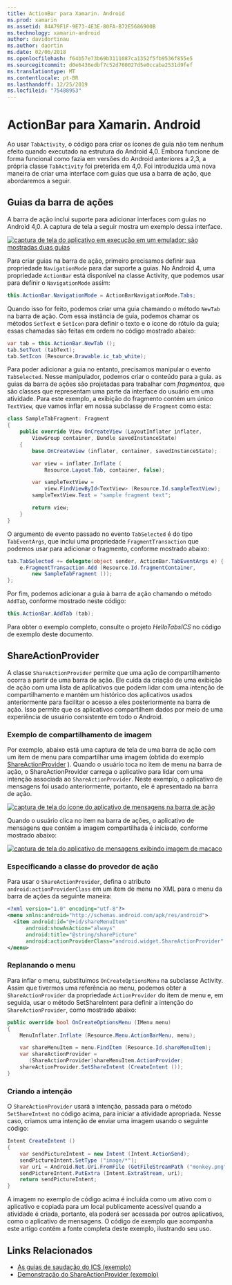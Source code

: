 ```yaml
---
title: ActionBar para Xamarin. Android
ms.prod: xamarin
ms.assetid: 84A79F1F-9E73-4E3E-80FA-B72E5686900B
ms.technology: xamarin-android
author: davidortinau
ms.author: daortin
ms.date: 02/06/2018
ms.openlocfilehash: f64b57e73b69b3111087ca1352f5fb9536f855e5
ms.sourcegitcommit: d0e6436edbf7c52d760027d5e0ccaba2531d9fef
ms.translationtype: MT
ms.contentlocale: pt-BR
ms.lasthandoff: 12/25/2019
ms.locfileid: "75488953"
---
```

# <a name="actionbar-for-xamarinandroid"></a>ActionBar para Xamarin. Android

Ao usar `TabActivity`, o código para criar os ícones de guia não tem nenhum efeito quando executado na estrutura do Android 4,0. Embora funcione de forma funcional como fazia em versões do Android anteriores a 2,3, a própria classe `TabActivity` foi preterida em 4,0. Foi introduzida uma nova maneira de criar uma interface com guias que usa a barra de ação, que abordaremos a seguir.

## <a name="action-bar-tabs"></a>Guias da barra de ações

A barra de ação inclui suporte para adicionar interfaces com guias no Android 4,0.
A captura de tela a seguir mostra um exemplo dessa interface.

[![captura de tela do aplicativo em execução em um emulador; são mostradas duas guias](action-bar-images/25-actionbartabs.png)](action-bar-images/25-actionbartabs.png#lightbox)

Para criar guias na barra de ação, primeiro precisamos definir sua propriedade `NavigationMode` para dar suporte a guias. No Android 4, uma propriedade `ActionBar` está disponível na classe Activity, que podemos usar para definir o `NavigationMode` assim:

```csharp
this.ActionBar.NavigationMode = ActionBarNavigationMode.Tabs;
```

Quando isso for feito, podemos criar uma guia chamando o método `NewTab` na barra de ação. Com essa instância de guia, podemos chamar os métodos `SetText` e `SetIcon` para definir o texto e o ícone do rótulo da guia; essas chamadas são feitas em ordem no código mostrado abaixo:

```csharp
var tab = this.ActionBar.NewTab ();
tab.SetText (tabText);
tab.SetIcon (Resource.Drawable.ic_tab_white);
```

Para poder adicionar a guia no entanto, precisamos manipular o evento `TabSelected`. Nesse manipulador, podemos criar o conteúdo para a guia. as guias da barra de ações são projetadas para trabalhar com *fragmentos*, que são classes que representam uma parte da interface do usuário em uma atividade. Para este exemplo, a exibição do fragmento contém um único `TextView`, que vamos inflar em nossa subclasse de `Fragment` como esta:

```csharp
class SampleTabFragment: Fragment
{           
    public override View OnCreateView (LayoutInflater inflater,
        ViewGroup container, Bundle savedInstanceState)
    {
        base.OnCreateView (inflater, container, savedInstanceState);

        var view = inflater.Inflate (
            Resource.Layout.Tab, container, false);

        var sampleTextView =
            view.FindViewById<TextView> (Resource.Id.sampleTextView);            
        sampleTextView.Text = "sample fragment text";

        return view;
    }
}
```

O argumento de evento passado no evento `TabSelected` é do tipo `TabEventArgs`, que inclui uma propriedade `FragmentTransaction` que podemos usar para adicionar o fragmento, conforme mostrado abaixo:

```csharp
tab.TabSelected += delegate(object sender, ActionBar.TabEventArgs e) {             
    e.FragmentTransaction.Add (Resource.Id.fragmentContainer,
        new SampleTabFragment ());
};
```

Por fim, podemos adicionar a guia à barra de ação chamando o método `AddTab`, conforme mostrado neste código:

```csharp
this.ActionBar.AddTab (tab);
```

Para obter o exemplo completo, consulte o projeto *HelloTabsICS* no código de exemplo deste documento.

## <a name="shareactionprovider"></a>ShareActionProvider

A classe `ShareActionProvider` permite que uma ação de compartilhamento ocorra a partir de uma barra de ação. Ele cuida da criação de uma exibição de ação com uma lista de aplicativos que podem lidar com uma intenção de compartilhamento e mantém um histórico dos aplicativos usados anteriormente para facilitar o acesso a eles posteriormente na barra de ação. Isso permite que os aplicativos compartilhem dados por meio de uma experiência de usuário consistente em todo o Android.

### <a name="image-sharing-example"></a>Exemplo de compartilhamento de imagem

Por exemplo, abaixo está uma captura de tela de uma barra de ação com um item de menu para compartilhar uma imagem (obtida do exemplo [ShareActionProvider](https://docs.microsoft.com/samples/xamarin/monodroid-samples/shareactionproviderdemo) ). Quando o usuário toca no item de menu na barra de ação, o ShareActionProvider carrega o aplicativo para lidar com uma intenção associada ao `ShareActionProvider`. Neste exemplo, o aplicativo de mensagens foi usado anteriormente, portanto, ele é apresentado na barra de ação.

[![captura de tela do ícone do aplicativo de mensagens na barra de ação](action-bar-images/09-shareactionprovider.png)](action-bar-images/09-shareactionprovider.png#lightbox)

Quando o usuário clica no item na barra de ações, o aplicativo de mensagens que contém a imagem compartilhada é iniciado, conforme mostrado abaixo:

[![captura de tela do aplicativo de mensagens exibindo imagem de macaco](action-bar-images/10-messagewithimage.png)](action-bar-images/10-messagewithimage.png#lightbox)

### <a name="specifying-the-action-provider-class"></a>Especificando a classe do provedor de ação

Para usar o `ShareActionProvider`, defina o atributo `android:actionProviderClass` em um item de menu no XML para o menu da barra de ações da seguinte maneira:

```xml
<?xml version="1.0" encoding="utf-8"?>
<menu xmlns:android="http://schemas.android.com/apk/res/android">
  <item android:id="@+id/shareMenuItem"
      android:showAsAction="always"
      android:title="@string/sharePicture"
      android:actionProviderClass="android.widget.ShareActionProvider" />
</menu>
```

### <a name="inflating-the-menu"></a>Replanando o menu

Para inflar o menu, substituimos `OnCreateOptionsMenu` na subclasse Activity. Assim que tivermos uma referência ao menu, podemos obter a `ShareActionProvider` da propriedade `ActionProvider` do item de menu e, em seguida, usar o método SetShareIntent para definir a intenção do `ShareActionProvider`, como mostrado abaixo:

```csharp
public override bool OnCreateOptionsMenu (IMenu menu)
{
    MenuInflater.Inflate (Resource.Menu.ActionBarMenu, menu);       

    var shareMenuItem = menu.FindItem (Resource.Id.shareMenuItem);           
    var shareActionProvider =
       (ShareActionProvider)shareMenuItem.ActionProvider;
    shareActionProvider.SetShareIntent (CreateIntent ());
}
```

### <a name="creating-the-intent"></a>Criando a intenção

O `ShareActionProvider` usará a intenção, passada para o método `SetShareIntent` no código acima, para iniciar a atividade apropriada. Nesse caso, criamos uma intenção de enviar uma imagem usando o seguinte código:

```csharp
Intent CreateIntent ()
{  
    var sendPictureIntent = new Intent (Intent.ActionSend);
    sendPictureIntent.SetType ("image/*");
    var uri = Android.Net.Uri.FromFile (GetFileStreamPath ("monkey.png"));          
    sendPictureIntent.PutExtra (Intent.ExtraStream, uri);
    return sendPictureIntent;
}
```

A imagem no exemplo de código acima é incluída como um ativo com o aplicativo e copiada para um local publicamente acessível quando a atividade é criada, portanto, ela poderá ser acessada por outros aplicativos, como o aplicativo de mensagens. O código de exemplo que acompanha este artigo contém a fonte completa deste exemplo, ilustrando seu uso.

## <a name="related-links"></a>Links Relacionados

- [As guias de saudação do ICS (exemplo)](https://docs.microsoft.com/samples/xamarin/monodroid-samples/hellotabsics)
- [Demonstração do ShareActionProvider (exemplo)](https://docs.microsoft.com/samples/xamarin/monodroid-samples/shareactionproviderdemo)
